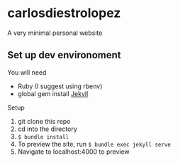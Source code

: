 # carlosdiestrolopez

A very minimal personal website

## Set up dev environoment

You will need
- Ruby (I suggest using rbenv)
- global gem install [Jekyll](https://jekyllrb.com/)

Setup
1. git clone this repo
2. cd into the directory
3. `$ bundle install`
4. To preview the site, run `$ bundle exec jekyll serve`
5. Navigate to localhost:4000 to preview
